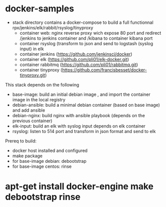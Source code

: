 # docker-samples

- stack directory contains a docker-compose to build a full functionnal rpx/jenkins/elk/rabbit/rsyslog/tinyproxy
  - container web:  nginx reverse proxy wich expose 80 port and redirect /jenkins to jenkins container and /kibana to container kibana port
  - container rsyslog (transform to json and send to logstash (syslog input) in elk
  - container jenkins (https://github.com/jenkinsci/docker)
  - container elk (https://github.com/pli01/elk-docker.git)
  - container rabbitmq (https://github.com/pli01/rabbitmq.git)
  - container tinyproxy (https://github.com/francisbesset/docker-tinyproxy.git)

This stack depends on the following

- base-image: build an initial debian image , and import the container image in the local registry
- debian-ansible: build a minimal debian container (based on base image) and add ansible 
- debian-nginx: build nginx with ansible playbook (depends on the previous container)
- elk-input: build an elk with syslog input depends on elk container
- rsyslog: listen to 514 port and transform in json format and send to elk

Prereq to build:
- docker host installed and configured
- make package
- for base-image debian: debootstrap
- for base-image centos: rinse
# apt-get install docker-engine make debootstrap rinse
